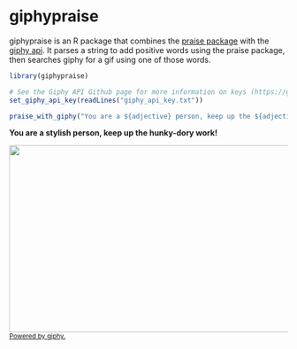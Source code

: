 
<!-- README.md is generated from README.Rmd. Please edit that file -->
giphypraise
===========

giphypraise is an R package that combines the [praise package](https://github.com/rladies/praise) with the [giphy api](https://github.com/Giphy/GiphyAPI). It parses a string to add positive words using the praise package, then searches giphy for a gif using one of those words.

``` r
library(giphypraise)

# See the Giphy API Github page for more information on keys (https://github.com/Giphy/GiphyAPI)
set_giphy_api_key(readLines("giphy_api_key.txt"))

praise_with_giphy("You are a ${adjective} person, keep up the ${adjective} work!")
```

<!--html_preserve-->
<p>
<strong>You are a stylish person, keep up the hunky-dory work!</strong>
</p>
<img width="600" height="338" src="http://media2.giphy.com/media/l46CdoZqbJxQMOvjW/giphy.gif"/> <br/> <small> <a href="http://giphy.com/gifs/findingdory-adorable-finding-dory-baby-l46CdoZqbJxQMOvjW">Powered by giphy.</a> </small>

<!--/html_preserve-->
